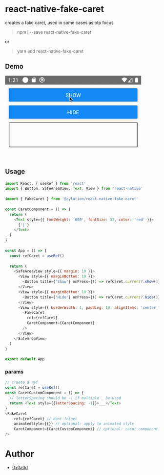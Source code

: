 # react-native-fake-caret

creates a fake caret, used in some cases as otp focus
> npm i --save react-native-fake-caret

or

> yarn add react-native-fake-caret

## Demo
![react-native-fake-caret.gif](https://github.com/0x0a0d/react-native-fake-caret/raw/master/demo/react-native-fake-caret.gif?raw=true)

## Usage

```js
import React, { useRef } from 'react'
import { Button, SafeAreaView, Text, View } from 'react-native'

import { FakeCaret } from '@cylution/react-native-fake-caret'

const CaretComponent = () => {
  return (
    <Text style={{ fontWeight: '600', fontSize: 32, color: 'red' }}>
      {'|'}
    </Text>
  )
}

const App = () => {
  const refCaret = useRef()

  return (
    <SafeAreaView style={{ margin: 10 }}>
      <View style={{ marginBottom: 10 }}>
        <Button title={'Show'} onPress={() => refCaret.current?.show()} />
      </View>
      <View style={{ marginBottom: 10 }}>
        <Button title={'Hide'} onPress={() => refCaret.current?.hide()} />
      </View>
      <View style={{ borderWidth: 1, padding: 10, alignItems: 'center' }}>
        <FakeCaret
          ref={refCaret}
          CaretComponent={CaretComponent}
        />
      </View>
    </SafeAreaView>
  )
}

export default App
```

### params

```js
// craete a ref
const refCaret = useRef()
const CaretCustomComponent = () => {
  // letterSpacing should be -1 if multiple _ be used
  return <Text style={{letterSpacing: -1}}>___</Text>
}
<FakeCaret
    ref={refCaret} // dont fotget
    animatedStyle={{}} // optional: apply to animated style
    CaretComponent={CaretCustomComponent} // optional: caret component
/>
```

# Author
+ [0x0a0d](https://github.com/0x0a0d)
